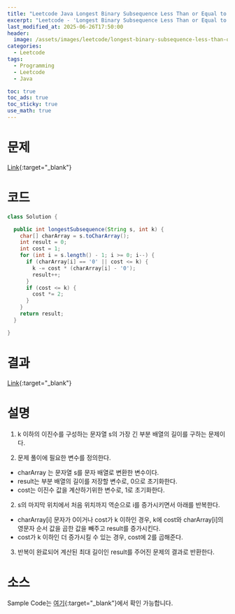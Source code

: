 ```yaml
---
title: "Leetcode Java Longest Binary Subsequence Less Than or Equal to K"
excerpt: "Leetcode - 'Longest Binary Subsequence Less Than or Equal to K' 문제 Java 풀이"
last_modified_at: 2025-06-26T17:50:00
header:
  image: /assets/images/leetcode/longest-binary-subsequence-less-than-or-equal-to-k.png
categories:
  - Leetcode
tags:
  - Programming
  - Leetcode
  - Java

toc: true
toc_ads: true
toc_sticky: true
use_math: true
---
```

# 문제
[Link](https://leetcode.com/problems/longest-binary-subsequence-less-than-or-equal-to-k/){:target="_blank"}

# 코드
```java
class Solution {

  public int longestSubsequence(String s, int k) {
    char[] charArray = s.toCharArray();
    int result = 0;
    int cost = 1;
    for (int i = s.length() - 1; i >= 0; i--) {
      if (charArray[i] == '0' || cost <= k) {
        k -= cost * (charArray[i] - '0');
        result++;
      }
      if (cost <= k) {
        cost *= 2;
      }
    }
    return result;
  }

}
```

# 결과
[Link](https://leetcode.com/problems/find-all-k-distant-indices-in-an-array/submissions/1674760787/){:target="_blank"}

# 설명
1. k 이하의 이진수를 구성하는 문자열 s의 가장 긴 부분 배열의 길이를 구하는 문제이다.

2. 문제 풀이에 필요한 변수를 정의한다.
- charArray 는 문자열 s를 문자 배열로 변환한 변수이다.
- result는 부분 배열의 길이를 저장할 변수로, 0으로 초기화한다.
- cost는 이진수 값을 계산하기위한 변수로, 1로 초기화한다.

2. s의 마지막 위치에서 처음 위치까지 역순으로 i를 증가시키면서 아래를 반복한다.
- charArray[i] 문자가 0이거나 cost가 k 이하인 경우, k에 cost와 charArray[i]의 영문자 순서 값을 곱한 값을 빼주고 result를 증가시킨다.
- cost가 k 이하인 더 증가시킬 수 있는 경우, cost에 2를 곱해준다.

3. 반복이 완료되어 계산된 최대 길이인 result를 주어진 문제의 결과로 반환한다.

# 소스
Sample Code는 [여기](https://github.com/GracefulSoul/leetcode/blob/master/src/main/java/gracefulsoul/problems/LongestBinarySubsequenceLessThanOrEqualToK.java){:target="_blank"}에서 확인 가능합니다.